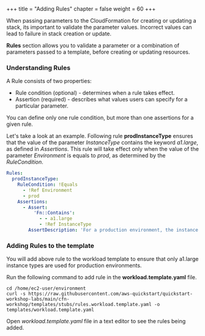 +++
title = "Adding Rules"
chapter = false
weight = 60
+++

When passing parameters to the CloudFormation for creating or updating a stack, its important to validate the parameter values. Incorrect values can lead to failure in stack creation or update.

**Rules** section allows you to validate a parameter or a combination of parameters passed to a template, before creating or updating resources.

### Understanding Rules

A Rule consists of two properties:
 
- Rule condition (optional) - determines when a rule takes effect.
- Assertion (required) - describes what values users can specify for a particular parameter.

You can define only one rule condition, but more than one assertions for a given rule.

Let's take a look at an example. Following rule **prodInstanceType** ensures that the value of the parameter _InstanceType_ contains the keyword _a1.large_, as defined in _Assertions_. This rule will take effect only when the value of the parameter _Environment_ is equals to _prod_, as determined by the _RuleCondition_.

```yaml
Rules:
  prodInstanceType:
    RuleCondition: !Equals 
      - !Ref Environment
      - prod
    Assertions:
      - Assert:
          'Fn::Contains':
            - - a1.large
            - !Ref InstanceType
        AssertDescription: 'For a production environment, the instance type must be a1.large'
```

### Adding Rules to the template

You will add above rule to the workload template to ensure that only a1.large instance types are used for production environments.

Run the following command to add rule in the **workload.template.yaml** file.

```
cd /home/ec2-user/environment
curl -s https://raw.githubusercontent.com/aws-quickstart/quickstart-workshop-labs/main/cfn-workshop/templates/stubs/rules.workload.template.yaml -o templates/workload.template.yaml
```

Open *workload.template.yaml* file in a text editor to see the rules being added.